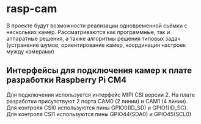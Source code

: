 # rasp-cam
В проекте будут возможности реализации одновременной сьёмки с нескольких камер. Рассматриваются как программные, так и аппаратные решения, а также алгоритмы решения типовых задач (устранение шумов, ориентирование камер, координация настроек мужду камерами)

## Интерфейсы для подключения камер к плате разработки Raspberry Pi CM4
Для подключения используется интерфейс MIPI CSI версии 2. На плате разработки присутствуют 2 порта CAM0 (2 линии) и CAM1 (4 линии). Для контроля CSI0 используются пины GPIO0(ID_SD) и GPIO1(ID_SC).  Для контроля CSI1 используются пины GPIO44(SDA0) и GPIO45(SCL0)
